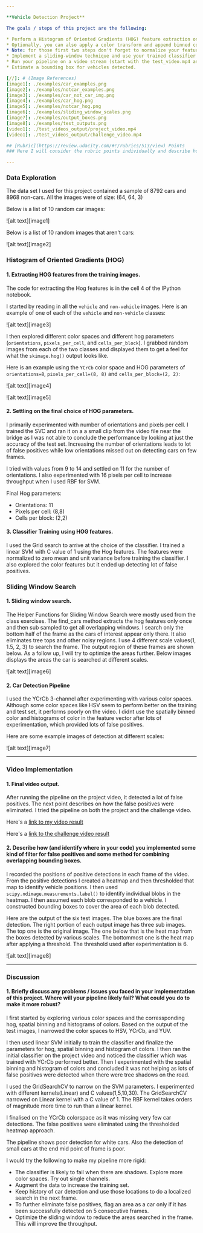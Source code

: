 ```yaml
---

**Vehicle Detection Project**

The goals / steps of this project are the following:

* Perform a Histogram of Oriented Gradients (HOG) feature extraction on a labeled training set of images and train a classifier Linear SVM classifier
* Optionally, you can also apply a color transform and append binned color features, as well as histograms of color, to your HOG feature vector. 
* Note: for those first two steps don't forget to normalize your features and randomize a selection for training and testing.
* Implement a sliding-window technique and use your trained classifier to search for vehicles in images.
* Run your pipeline on a video stream (start with the test_video.mp4 and later implement on full project_video.mp4) and create a heat map of recurring detections frame by frame to reject outliers and follow detected vehicles.
* Estimate a bounding box for vehicles detected.

[//]: # (Image References)
[image1]: ./examples/car_examples.png
[image2]: ./examples/notcar_examples.png
[image3]: ./examples/car_not_car_img.png
[image4]: ./examples/car_hog.png
[image5]: ./examples/notcar_hog.png
[image6]: ./examples/sliding_window_scales.png
[image7]: ./examples/output_boxes.png
[image8]: ./examples/test_outputs.png
[video1]: ./test_videos_output/project_video.mp4
[video1]: ./test_videos_output/challenge_video.mp4

## [Rubric](https://review.udacity.com/#!/rubrics/513/view) Points
### Here I will consider the rubric points individually and describe how I addressed each point in my implementation.  

---
```


### Data Exploration
The data set I used for this project contained a sample of 8792  cars and 8968  non-cars.
All the images were of size:  (64, 64, 3)

Below is a list of 10 random car images:

![alt text][image1]

Below is a list of 10 random images that aren't cars:

![alt text][image2]
 
### Histogram of Oriented Gradients (HOG)

#### 1. Extracting HOG features from the training images.

The code for extracting the Hog features is in the cell 4 of the IPython notebook.  

I started by reading in all the `vehicle` and `non-vehicle` images.  Here is an example of one of each of the `vehicle` and `non-vehicle` classes:

![alt text][image3]

I then explored different color spaces and different hog parameters (`orientations`, `pixels_per_cell`, and `cells_per_block`).  I grabbed random images from each of the two classes and displayed them to get a feel for what the `skimage.hog()` output looks like.

Here is an example using the `YCrCb` color space and HOG parameters of `orientations=8`, `pixels_per_cell=(8, 8)` and `cells_per_block=(2, 2)`:


![alt text][image4]

![alt text][image5]

#### 2. Settling on the final choice of HOG parameters.

I primarily experimented with number of orientations and pixels per cell. 
I trained the SVC and ran it on a a small clip from the video file near the bridge as I was not able to conclude the performance by looking at just the accuracy of the test set.
Increasing the number of orientations leads to lot of false positives while low orientations missed out on detecting cars on few frames.

I tried with values from 9 to 14 and settled on 11 for the number of orientations.
I also experimented with 16 pixels per cell to increase throughput when I used RBF for SVM.

Final Hog parameters:
* Orientations: 11
* Pixels per cell: (8,8)
* Cells per block: (2,2)


#### 3. Classifier Training using HOG features.

I used the Grid search to arrive at the choice of the classifier. 
I trained a linear SVM with C value of 1 using the Hog features. 
The features were normalized to zero mean and unit variance before training the classifier.
I also explored the color features but it ended up detecting lot of false positives.

### Sliding Window Search

#### 1. Sliding window search.

The Helper Functions for Sliding Window Search were mostly used from the class exercises. 
The find_cars method extracts the hog features only once and then sub sampled to get all overlapping windows.
I search only the bottom half of the frame as the cars of interest appear only there. It also eliminates tree tops and other noisy regions.
I use 4 different scale values(1, 1.5, 2, 3) to search the frame. The output region of these frames are shown below.
As a follow up, I will try to optimize the areas further. 
Below images displays the areas the car is searched at different scales.

![alt text][image6]

#### 2. Car Detection Pipeline

I used the YCrCb 3-channel after experimenting with various color spaces. Although some color spaces like HSV seem to perform better on the training and test set, it performs poorly on the video.
I didnt use the spatially binned color and histograms of color in the feature vector after lots of experimentation, which provided lots of false positives. 


Here are some example images of detection at different scales:

![alt text][image7]

---

### Video Implementation

#### 1. Final video output.  

After running the pipeline on the project video, it detected a lot of false positives. The next point describes on how the false positives were eliminated.
I tried the pipeline on both the project and the challenge video.

Here's a [link to my video result](./test_videos_output/project_video.mp4)

Here's a [link to the challenge video result](./test_videos_output/challenge_video.mp4)


#### 2. Describe how (and identify where in your code) you implemented some kind of filter for false positives and some method for combining overlapping bounding boxes.

I recorded the positions of positive detections in each frame of the video.  From the positive detections I created a heatmap and then thresholded that map to identify vehicle positions.  I then used `scipy.ndimage.measurements.label()` to identify individual blobs in the heatmap.  I then assumed each blob corresponded to a vehicle.  I constructed bounding boxes to cover the area of each blob detected.  


Here are the output of the six test images. The blue boxes are the final detection. The right portion of each output image has three sub images. The top one is the original image. The one below that is the heat map from the boxes detected by various scales. The bottommost one is the heat map after applying a threshold.
The threshold used after experimentation is 6.


![alt text][image8]


---

### Discussion

#### 1. Briefly discuss any problems / issues you faced in your implementation of this project.  Where will your pipeline likely fail?  What could you do to make it more robust?

I first started by exploring various color spaces and the corressponding hog, spatial binning and histograms of colors.
Based on the output of the test images, I narrowed the color spaces to HSV, YCrCb, and YUV. 

I then used linear SVM initially to train the classifier and finalize the parameters for hog, spatial binning and histogram of colors.
I then ran the initial classifier on the project video and noticed the classifier which was trained with YCrCb performed better.
Then I experimented with the spatial binning and histogram of colors and concluded it was not helping as lots of false positives were detected when there were tree shadows on the road.

I used the GridSearchCV to narrow on the SVM parameters. I experimented with different kernels(Linear) and C values(1,5,10,30).
The GridSearchCV narrowed on Linear kernel with a C value of 1. The RBF kernel takes orders of magnitude more time to run than a linear kernel.
 
I finalised on the YCrCb colorspace as it was missing very few car detections. 
The false positives were eliminated using the thresholded heatmap approach.

The pipeline shows poor detection for white cars. Also the detection of small cars at the end mid point of frame is poor.

I would try the following to make my pipeline more rigid:
* The classifier is likely to fail when there are shadows. Explore more color spaces. Try out single channels.
* Augment the data to increase the training set.
* Keep history of car detection and use those locations to do a localized search in the next frame.
* To further eliminate false positives, flag an area as a car only if it has been successfully detected on 5 consecutive frames.
* Optimize the sliding window to reduce the areas searched in the frame. This will improve the throughput. 

